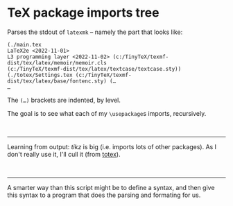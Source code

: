 
# TeX package imports tree

Parses the stdout of `latexmk` – 
namely the part that looks like:
```
(./main.tex
LaTeX2e <2022-11-01>
L3 programming layer <2022-11-02> (c:/TinyTeX/texmf-dist/tex/latex/memoir/memoir.cls
(c:/TinyTeX/texmf-dist/tex/latex/textcase/textcase.sty)) (./totex/Settings.tex (c:/TinyTeX/texmf-dist/tex/latex/base/fontenc.sty) (…
…
```
The `(…)` brackets are indented, by level.

The goal is to see what each of my `\usepackage`s imports, recursively.

<br>

---
Learning from output: _tikz_ is big (i.e. imports lots of other packages).
As I don't really use it, I'll cull it (from [totex](https://github.com/tfiers/totex)).

<!-- `latexmk -pdf -time`, after changing one char in text
(after warmup run after making change in Settings):
w/o tikz: 0.45 sec.
w/ tikz: 0.49.
Ok so no diff. 🙃
Hm ok no, there is a diff (after repeated runs).
It's just small.
-->

<br>

---
A smarter way than this script might be to define a syntax, and then give this syntax to a program that does the parsing and formating for us.
